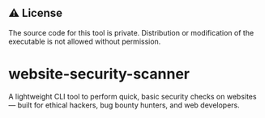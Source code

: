 ## ⚠️ License

The source code for this tool is private. Distribution or modification of the executable is not allowed without permission.

# website-security-scanner
A lightweight CLI tool to perform quick, basic security checks on websites — built for ethical hackers, bug bounty hunters, and web developers.
